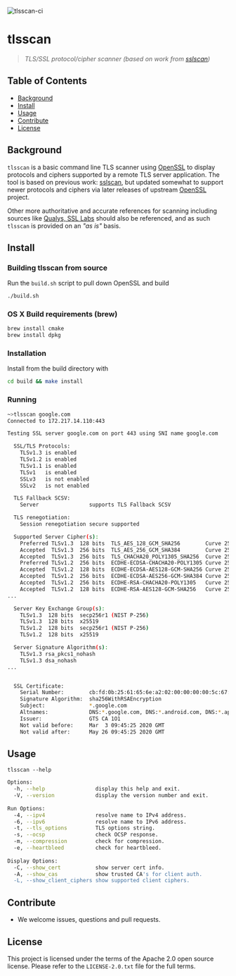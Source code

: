 ![tlsscan-ci](https://github.com/VerizonDigital/tlsscan/workflows/tlsscan-ci/badge.svg)

# tlsscan
> _TLS/SSL protocol/cipher scanner (based on work from [sslscan](https://github.com/rbsec/sslscan))_


## Table of Contents

- [Background](#background)
- [Install](#install)
- [Usage](#usage)
- [Contribute](#contribute)
- [License](#license)


## Background
`tlsscan` is a basic command line TLS scanner using [OpenSSL](https://www.openssl.org/) to display protocols and ciphers supported by a remote TLS server application.  The tool is based on previous work: [sslscan](https://github.com/rbsec/sslscan), but updated somewhat to support newer protocols and ciphers via later releases of upstream [OpenSSL](https://www.openssl.org/) project.

Other more authoritative and accurate references for scanning including sources like [Qualys, SSL Labs](https://www.ssllabs.com/ssltest/) should also be referenced, and as such `tlsscan` is provided on an _"as is"_ basis.


## Install

### Building tlsscan from source

Run the `build.sh` script to pull down OpenSSL and build
```sh
./build.sh
```

### OS X Build requirements (brew)
```bash
brew install cmake
brew install dpkg
```

### Installation
Install from the build directory with
```sh
cd build && make install
```

### Running

```sh
~>tlsscan google.com
Connected to 172.217.14.110:443

Testing SSL server google.com on port 443 using SNI name google.com

  SSL/TLS Protocols:
    TLSv1.3 is enabled
    TLSv1.2 is enabled
    TLSv1.1 is enabled
    TLSv1   is enabled
    SSLv3   is not enabled
    SSLv2   is not enabled

  TLS Fallback SCSV:
    Server                supports TLS Fallback SCSV

  TLS renegotiation:
    Session renegotiation secure supported

  Supported Server Cipher(s):
    Preferred TLSv1.3  128 bits  TLS_AES_128_GCM_SHA256        Curve 25519 DHE 253
    Accepted  TLSv1.3  256 bits  TLS_AES_256_GCM_SHA384        Curve 25519 DHE 253
    Accepted  TLSv1.3  256 bits  TLS_CHACHA20_POLY1305_SHA256  Curve 25519 DHE 253
    Preferred TLSv1.2  256 bits  ECDHE-ECDSA-CHACHA20-POLY1305 Curve 25519 DHE 253
    Accepted  TLSv1.2  128 bits  ECDHE-ECDSA-AES128-GCM-SHA256 Curve 25519 DHE 253
    Accepted  TLSv1.2  256 bits  ECDHE-ECDSA-AES256-GCM-SHA384 Curve 25519 DHE 253
    Accepted  TLSv1.2  256 bits  ECDHE-RSA-CHACHA20-POLY1305   Curve 25519 DHE 253
    Accepted  TLSv1.2  128 bits  ECDHE-RSA-AES128-GCM-SHA256   Curve 25519 DHE 253
...             

  Server Key Exchange Group(s):
    TLSv1.3  128 bits  secp256r1 (NIST P-256)
    TLSv1.3  128 bits  x25519
    TLSv1.2  128 bits  secp256r1 (NIST P-256)
    TLSv1.2  128 bits  x25519

  Server Signature Algorithm(s):
    TLSv1.3 rsa_pkcs1_nohash
    TLSv1.3 dsa_nohash
...


  SSL Certificate:
    Serial Number:        cb:fd:0b:25:61:65:6e:a2:02:00:00:00:00:5c:67:5c
    Signature Algorithm:  sha256WithRSAEncryption
    Subject:              *.google.com
    Altnames:             DNS:*.google.com, DNS:*.android.com, DNS:*.appengine.google.com, DNS:*.cloud.google.com, DNS:*.crowdsource.google.com, DNS:*.g.co, ...
    Issuer:               GTS CA 1O1
    Not valid before:     Mar  3 09:45:25 2020 GMT
    Not valid after:      May 26 09:45:25 2020 GMT
```


## Usage
`tlsscan --help`

```sh
Options:
  -h, --help                display this help and exit.
  -V, --version             display the version number and exit.
  
Run Options:
  -4, --ipv4                resolve name to IPv4 address.
  -6, --ipv6                resolve name to IPv6 address.
  -t, --tls_options         TLS options string.
  -s, --ocsp                check OCSP response.
  -m, --compression         check for compression.
  -e, --heartbleed          check for heartbleed.
  
Display Options:
  -C, --show_cert           show server cert info.
  -A, --show_cas            show trusted CA's for client auth.
  -L, --show_client_ciphers show supported client ciphers.

```

## Contribute

- We welcome issues, questions and pull requests.


## License

This project is licensed under the terms of the Apache 2.0 open source license. Please refer to the `LICENSE-2.0.txt` file for the full terms.
